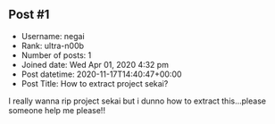 ## Post #1
- Username: negai
- Rank: ultra-n00b
- Number of posts: 1
- Joined date: Wed Apr 01, 2020 4:32 pm
- Post datetime: 2020-11-17T14:40:47+00:00
- Post Title: How to extract project sekai?

I really wanna rip project sekai but i dunno how to extract this...please someone help me please!!
